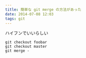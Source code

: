 ```yaml
---
title: 簡単な git merge の方法があった
date: 2014-07-08 12:03
tags: git
---
```


ハイフンでいいらしい

    git checkout foobar
    git checkout master
    git merge -

